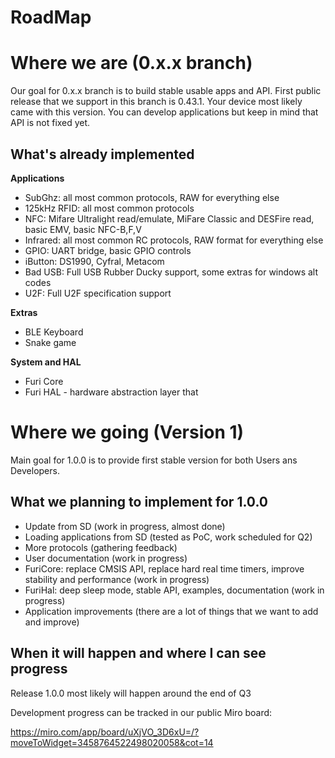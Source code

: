 # RoadMap

# Where we are (0.x.x branch)

Our goal for 0.x.x branch is to build stable usable apps and API.
First public release that we support in this branch is 0.43.1. Your device most likely came with this version.
You can develop applications but keep in mind that API is not fixed yet. 

## What's already implemented

**Applications**

- SubGhz: all most common protocols, RAW for everything else
- 125kHz RFID: all most common protocols
- NFC: Mifare Ultralight read/emulate, MiFare Classic and DESFire read, basic EMV, basic NFC-B,F,V
- Infrared: all most common RC protocols, RAW format for everything else
- GPIO: UART bridge, basic GPIO controls
- iButton: DS1990, Cyfral, Metacom
- Bad USB: Full USB Rubber Ducky support, some extras for windows alt codes
- U2F: Full U2F specification support

**Extras**

- BLE Keyboard
- Snake game

**System and HAL**

- Furi Core
- Furi HAL - hardware abstraction layer that 

# Where we going (Version 1)

Main goal for 1.0.0 is to provide first stable version for both Users ans Developers.

## What we planning to implement for 1.0.0

- Update from SD (work in progress, almost done)
- Loading applications from SD (tested as PoC, work scheduled for Q2)
- More protocols (gathering feedback)
- User documentation (work in progress)
- FuriCore: replace CMSIS API, replace hard real time timers, improve stability and performance (work in progress)
- FuriHal: deep sleep mode, stable API, examples, documentation (work in progress)
- Application improvements (there are a lot of things that we want to add and improve)

## When it will happen and where I can see progress

Release 1.0.0 most likely will happen around the end of Q3

Development progress can be tracked in our public Miro board:

https://miro.com/app/board/uXjVO_3D6xU=/?moveToWidget=3458764522498020058&cot=14

